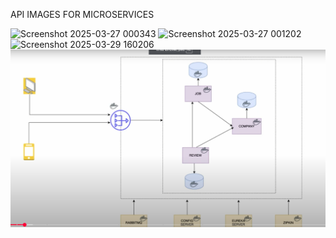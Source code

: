 API IMAGES FOR MICROSERVICES
  
![Screenshot 2025-03-27 000343](https://github.com/user-attachments/assets/3618150b-62b0-4c1d-a47f-60d4e7c4d427)
![Screenshot 2025-03-27 001202](https://github.com/user-attachments/assets/1b7a5bfe-afe3-4ee1-8d7b-ab777c0f81d9)
![Screenshot 2025-03-29 160206](https://github.com/user-attachments/assets/834432f1-da39-4068-af9d-8fd8c5decc20)
![img.png](img.png)